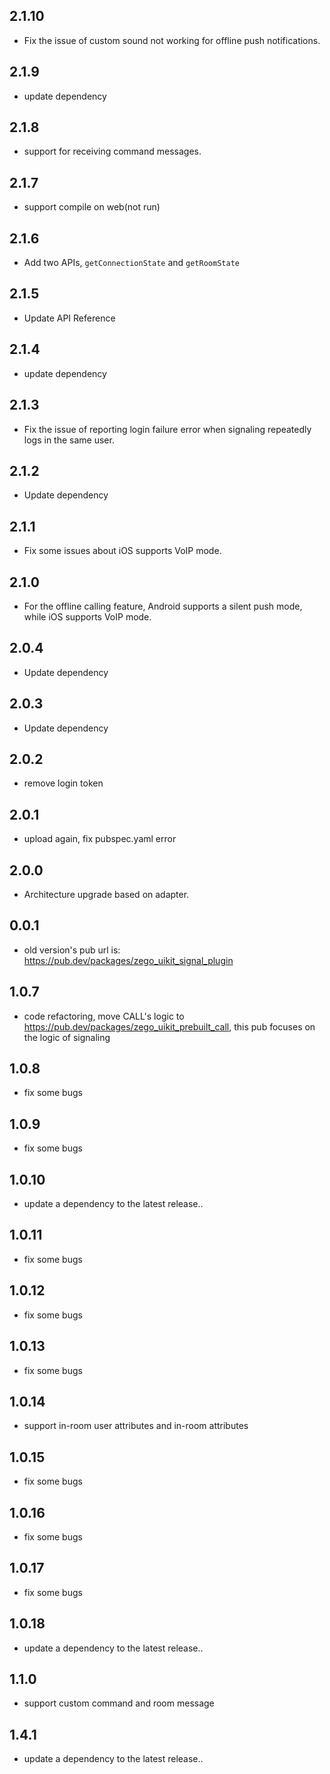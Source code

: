 ## 2.1.10
- Fix the issue of custom sound not working for offline push notifications.

## 2.1.9
- update dependency

## 2.1.8
* support for receiving command messages.

## 2.1.7
* support compile on web(not run)

## 2.1.6
* Add two APIs, `getConnectionState` and `getRoomState`

## 2.1.5
* Update API Reference

## 2.1.4
* update dependency

## 2.1.3
* Fix the issue of reporting login failure error when signaling repeatedly logs in the same user.

## 2.1.2
* Update dependency

## 2.1.1
- Fix some issues about iOS supports VoIP mode.

## 2.1.0
- For the offline calling feature, Android supports a silent push mode, while iOS supports VoIP mode.

## 2.0.4
* Update dependency

## 2.0.3
* Update dependency

## 2.0.2
* remove login token

## 2.0.1

 - upload again, fix pubspec.yaml error

## 2.0.0

 - Architecture upgrade based on adapter.

## 0.0.1

* old version's pub url is: https://pub.dev/packages/zego_uikit_signal_plugin

## 1.0.7

* code refactoring, move CALL's logic to https://pub.dev/packages/zego_uikit_prebuilt_call, this pub focuses on the logic of signaling

## 1.0.8

* fix some bugs

## 1.0.9

* fix some bugs

## 1.0.10

* update a dependency to the latest release..

## 1.0.11

* fix some bugs

## 1.0.12

* fix some bugs

## 1.0.13

* fix some bugs

## 1.0.14

* support in-room user attributes and in-room attributes

## 1.0.15

* fix some bugs

## 1.0.16

* fix some bugs

## 1.0.17

* fix some bugs

## 1.0.18

* update a dependency to the latest release..

## 1.1.0

* support custom command and room message

## 1.4.1

* update a dependency to the latest release..